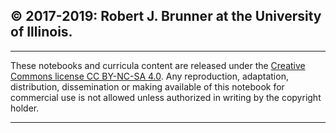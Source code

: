 ## &copy; 2017-2019: Robert J. Brunner at the University of Illinois.

-----

These notebooks and curricula content are released under the [Creative Commons license CC BY-NC-SA 4.0](https://creativecommons.org/licenses/by-nc-sa/4.0/legalcode). Any reproduction, adaptation, distribution, dissemination or making available of this notebook for commercial use is not allowed unless authorized in writing by the copyright holder.

-----
